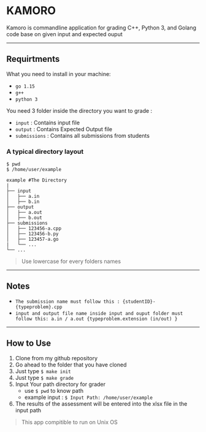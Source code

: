 # KAMORO
Kamoro is commandline application for grading C++, Python 3, and Golang code base on given input and expected ouput 
___
## Requirtments
What you need to install in your machine:
 - `go 1.15`
 - `g++`
 - `python 3`

You need 3 folder inside the directory you want to grade : 
 - `input` : Contains input file
 - `output` : Contains Expected Output file
 - `submissions` : Contains all submissions from students
### A typical directory layout

    $ pwd
    $ /home/user/example

    example #The Directory
    |
    ├── input  
    │   ├── a.in
    │   ├── b.in          
    ├── output
    │   ├── a.out
    │   ├── b.out                
    ├── submissions                  
    │   ├── 123456-a.cpp
    │   ├── 123456-b.py
    │   ├── 123457-a.go
    |   └── ...          
    └── ...

> Use lowercase for every folders names
___
## Notes
 - `The submission name must follow this : {studentID}-{typeproblem}.cpp`
 - `input and output file name inside input and ouput folder must follow this: a.in / a.out {typeproblem.extension (in/out) }`

___
## How to Use
 1. Clone from my github repository
 2. Go ahead to the folder that you have cloned
 3. Just type `$ make init`
 4. Just type `$ make grade`
 5. Input Your path directory for grader 
    - use `$ pwd` to know path
    - example input : `$ Input Path: /home/user/example`
 6. The results of the assessment will be entered into the xlsx file in the input path
> This app compitible to run on Unix OS
